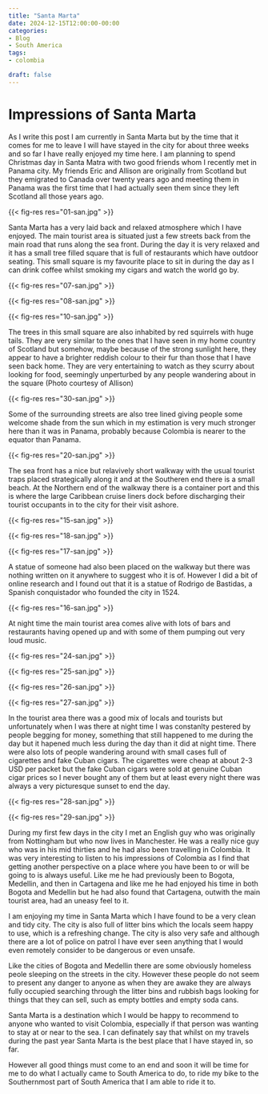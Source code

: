 ```yaml
---
title: "Santa Marta"
date: 2024-12-15T12:00:00-00:00
categories:
- Blog
- South America
tags:
- colombia

draft: false
---
```


# Impressions of Santa Marta

As I write this post I am currently in Santa Marta but by the time that it comes for me to leave I will have stayed in the city for about three weeks and so far I have really enjoyed my time here. I am planning to spend Christmas day in Santa Matra with two good friends whom I recently met in Panama city. My friends Eric and Allison are originally from Scotland but they emigrated to Canada over twenty years ago and meeting them in Panama was the first time that I had actually seen them since they left Scotland all those years ago.

{{< fig-res res="01-san.jpg" >}}

Santa Marta has a very laid back and relaxed atmosphere which I have enjoyed. The main tourist area is situated just a few streets back from the main road that runs along the sea front. During the day it is very relaxed and it has a small tree filled square that is full of restaurants which have outdoor seating. This small square is my favourite place to sit in during the day as I can drink coffee whilst smoking my cigars and watch the world go by.

{{< fig-res res="07-san.jpg" >}}

{{< fig-res res="08-san.jpg" >}}

{{< fig-res res="10-san.jpg" >}}

The trees in this small square are also inhabited by red squirrels with huge tails. They are very similar to the ones that I have seen in my home country of Scotland but somehow, maybe because of the strong sunlight here, they appear to have a brighter reddish colour to their fur than those that I have seen back home. They are very entertaining to watch as they scurry about looking for food, seemingly unperturbed by any people wandering about in the square (Photo courtesy of Allison)

{{< fig-res res="30-san.jpg" >}}

Some of the surrounding streets are also tree lined giving people some welcome shade from the sun which in my estimation is very much stronger here than it was in Panama, probably because Colombia is nearer to the equator than Panama.

{{< fig-res res="20-san.jpg" >}}

The sea front has a nice but relavively short walkway with the usual tourist traps placed strategically along it and at the Southeren end there is a small beach. At the Northern end of the walkway there is a container port and this is where the large Caribbean cruise liners dock before discharging their tourist occupants in to the city for their visit ashore.

{{< fig-res res="15-san.jpg" >}}

{{< fig-res res="18-san.jpg" >}}

{{< fig-res res="17-san.jpg" >}}

A statue of someone had also been placed on the walkway but there was nothing written on it anywhere to suggest who it is of. However I did a bit of online research and I found out that it is a statue of Rodrigo de Bastidas, a Spanish conquistador who founded the city in 1524.

{{< fig-res res="16-san.jpg" >}}

At night time the main tourist area comes alive with lots of bars and restaurants having opened up and with some of them pumping out very loud music. 

{{< fig-res res="24-san.jpg" >}}

{{< fig-res res="25-san.jpg" >}}

{{< fig-res res="26-san.jpg" >}}

{{< fig-res res="27-san.jpg" >}}

In the tourist area there was a good mix of locals and tourists but unfortunately when I was there at night time I was constanlty pestered by people begging for money, something that still happened to me during the day but it hapened much less during the day than it did at night time. There were also lots of people wandering around with small cases full of cigarettes and fake Cuban cigars. The cigarettes were cheap at about 2-3 USD per packet but the fake Cuban cigars were sold at genuine Cuban cigar prices so I never bought any of them but at least every night there was always a very picturesque sunset to end the day.

{{< fig-res res="28-san.jpg" >}}

{{< fig-res res="29-san.jpg" >}}

During my first few days in the city I met an English guy who was originally from Nottingham but who now lives in Manchester. He was a really nice guy who was in his mid thirties and he had also been travelling in Colombia. It was very interesting to listen to his impressions of Colombia as I find that getting another perspective on a place where you have been to or will be going to is always useful. Like me he had previously been to Bogota, Medellin, and then in Cartagena and like me he had enjoyed his time in both Bogota and Medellin but he had also found that Cartagena, outwith the main tourist area, had an uneasy feel to it.

I am enjoying my time in Santa Marta which I have found to be a very clean and tidy city. The city is also full of litter bins which the locals seem happy to use, which is a refreshing change. The city is also very safe and although there are a lot of police on patrol I have ever seen anything that I would even remotely consider to be dangerous or even unsafe.

Like the cities of Bogota and Medellin there are some obviously homeless peole sleeping on the streets in the city. However these people do not seem to present any danger to anyone as when they are awake they are always fully occupied searching through the litter bins and rubbish bags looking for things that they can sell, such as empty bottles and empty soda cans. 

Santa Marta is a destination which I would be happy to recommend to anyone who wanted to visit Colombia, especially if that person was wanting to stay at or near to the sea. I can definately say that whilst on my travels during the past year Santa Marta is the best place that I have stayed in, so far.

However all good things must come to an end and soon it will be time for me to do what I actually came to South America to do, to ride my bike to the Southernmost part of South America that I am able to ride it to.